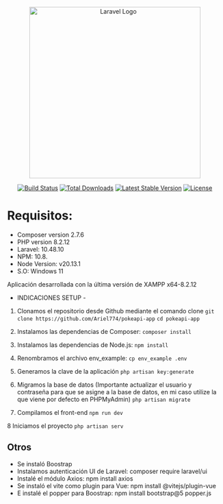 <p align="center"><a href="https://laravel.com" target="_blank"><img src="https://raw.githubusercontent.com/laravel/art/master/logo-lockup/5%20SVG/2%20CMYK/1%20Full%20Color/laravel-logolockup-cmyk-red.svg" width="400" alt="Laravel Logo"></a></p>

<p align="center">
<a href="https://github.com/laravel/framework/actions"><img src="https://github.com/laravel/framework/workflows/tests/badge.svg" alt="Build Status"></a>
<a href="https://packagist.org/packages/laravel/framework"><img src="https://img.shields.io/packagist/dt/laravel/framework" alt="Total Downloads"></a>
<a href="https://packagist.org/packages/laravel/framework"><img src="https://img.shields.io/packagist/v/laravel/framework" alt="Latest Stable Version"></a>
<a href="https://packagist.org/packages/laravel/framework"><img src="https://img.shields.io/packagist/l/laravel/framework" alt="License"></a>
</p>

# Requisitos:

<ul>
  <li>Composer version 2.7.6</li>
  <li>PHP version 8.2.12</li>
  <li>Laravel: 10.48.10</li>
  <li>NPM: 10.8.</li>
  <li>Node Version: v20.13.1</li>
  <li>S.O: Windows 11 </li>
</ul>

Aplicación desarrollada con la última versión de XAMPP x64-8.2.12

- INDICACIONES SETUP -

1. Clonamos el repositorio desde Github mediante el comando clone
`git clone https://github.com/Ariel774/pokeapi-app`
`cd pokeapi-app`

3. Instalamos las dependencias de Composer:
`composer install`

4. Instalamos las dependencias de Node.js:
`npm install`

5. Renombramos el archivo env_example:
`cp env_example .env`

6. Generamos la clave de la aplicación
`php artisan key:generate`

7. Migramos la base de datos (Importante actualizar el usuario y contraseña para que se asigne a la base de datos, en mi caso utilize la que viene por defecto en PHPMyAdmin)
`php artisan migrate`

8. Compilamos el front-end
`npm run dev`

8 Iniciamos el proyecto
`php artisan serv`

## Otros ##
- Se instaló Boostrap
- Instalamos autenticación UI de Laravel: composer require laravel/ui
- Instalé el módulo Axios: npm install axios
- Se instaló el vite como plugin para Vue: npm install @vitejs/plugin-vue
- E instalé el popper para Boostrap: npm install bootstrap@5 popper.js
